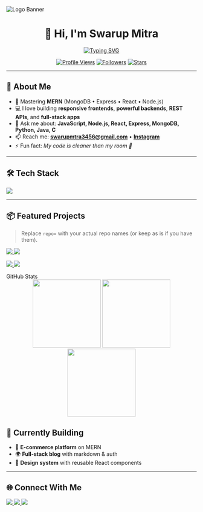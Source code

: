 ![Logo Banner](https://github.com/swarupcoding56/swarupcoding56/assets/150075661/11652be4-5ec0-4f26-a53c-e250af07acd0)

<div align="center">

# 👋 Hi, I'm **Swarup Mitra**

[![Typing SVG](https://readme-typing-svg.herokuapp.com?font=Fira+Code&weight=600&size=26&duration=2500&pause=800&color=4DD0E1&center=true&vCenter=true&width=900&lines=I+am+Swarup+Mitra;Full+Stack+Web+Developer;Python+Developer;Java+Developer;MERN+Stack+Enthusiast;Problem+Solver;Digital+Creator)](https://github.com/swarupcoding56)

<!-- “Reverse” feel: the typing image auto backspaces before the next line, mimicking reverse text animation -->

[![Profile Views](https://komarev.com/ghpvc/?username=swarupcoding56&label=Profile+Views&color=4dd0e1&style=flat)](https://github.com/swarupcoding56)
[![Followers](https://img.shields.io/github/followers/swarupcoding56?style=flat&color=4dd0e1)](https://github.com/swarupcoding56?tab=followers)
[![Stars](https://img.shields.io/github/stars/swarupcoding56?affiliations=OWNER%2CCOLLABORATOR&style=flat&color=4dd0e1)](https://github.com/swarupcoding56?tab=repositories)

</div>

---

## 🚀 About Me

- 🧠 Mastering **MERN** (MongoDB • Express • React • Node.js)  
- 💻 I love building **responsive frontends**, **powerful backends**, **REST APIs**, and **full-stack apps**  
- 💬 Ask me about: **JavaScript, Node.js, React, Express, MongoDB, Python, Java, C**  
- 📫 Reach me: **[swarupmtra3456@gmail.com](mailto:swarupmtra3456@gmail.com)** • **[Instagram](https://instagram.com/swarup3421)**  
- ⚡ Fun fact: *My code is cleaner than my room 🧹*

---

## 🛠️ Tech Stack

<p align="left">
  <img src="https://skillicons.dev/icons?i=html,css,js,ts,react,nextjs,redux,nodejs,express,mongodb,python,java,c,git,github,vscode,postman,vercel,netlify,linux,docker" />
</p>

---

## 📦 Featured Projects

> Replace `repo=` with your actual repo names (or keep as is if you have them).

<p align="left">
  <a href="https://github.com/swarupcoding56/mern-ecommerce">
    <img src="https://github-readme-stats.vercel.app/api/pin/?username=swarupcoding56&repo=mern-ecommerce&theme=tokyonight" />
  </a>
  <a href="https://github.com/swarupcoding56/markdown-blog">
    <img src="https://github-readme-stats.vercel.app/api/pin/?username=swarupcoding56&repo=markdown-blog&theme=tokyonight" />
  </a>
</p>

<p align="left">
  <a href="https://github.com/swarupcoding56/ai-chat-app">
    <img src="https://github-readme-stats.vercel.app/api/pin/?username=swarupcoding56&repo=ai-chat-app&theme=tokyonight" />
  </a>
  <a href="https://github.com/swarupcoding56/portfolio">
    <img src="https://github-readme-stats.vercel.app/api/pin/?username=swarupcoding56&repo=portfolio&theme=tokyonight" />
  </a>
</p>
 GitHub Stats

<div align="center">

<!-- Main Stats -->
<img src="https://github-readme-stats.vercel.app/api?username=swarupcoding56&show_icons=true&theme=tokyonight&hide_border=true" height="180em" />

<!-- Streak Stats -->
<img src="https://github-readme-streak-stats.herokuapp.com?user=swarupcoding56&theme=tokyonight&hide_border=true" height="180em" />

<!-- Top Languages -->
<img src="https://github-readme-stats.vercel.app/api/top-langs/?username=swarupcoding56&layout=compact&theme=tokyonight&hide_border=true" height="180em" />

</div>

## 🧠 Currently Building

- 🔁 **E-commerce platform** on MERN  
- 🌍 **Full-stack blog** with markdown & auth  
- 🎨 **Design system** with reusable React components

---

## 🌐 Connect With Me

<p align="left">
  <a href="mailto:swarupmtra3456@gmail.com">
    <img src="https://img.shields.io/badge/Email-swarupmtra3456%40gmail.com-1e293b?style=flat&logo=gmail" />
  </a>
  <a href="https://instagram.com/swarup3421" target="_blank">
    <img src="https://img.shields.io/badge/Instagram-@swarup3421-1e293b?style=flat&logo=instagram" />
  </a>
  <a href="https://github.com/swarupcoding56" target="_blank">
    <img src="https://img.shields.io/badge/GitHub-@swarupcoding56-1e293b?style=flat&logo=github" />
  </a>
</p>
